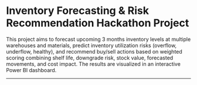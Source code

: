 # Inventory Forecasting & Risk Recommendation Hackathon Project

This project aims to forecast upcoming 3 months inventory levels at multiple warehouses and materials, predict inventory utilization risks (overflow, underflow, healthy), and recommend buy/sell actions based on weighted scoring combining shelf life, downgrade risk, stock value, forecasted movements, and cost impact. The results are visualized in an interactive Power BI dashboard.

---
